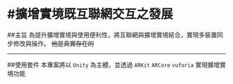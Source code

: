 #擴增實境既互聯網交互之發展
===========================
##主旨
	為提升擴增實境與使用便利性，將互聯網與擴增實境結合，實現多裝置同步修改與操作。
~~他是真實存在的~~

****

##使用套件
本專案將以 `Unity` 為主體，並透過 `ARKit` `ARCore` `vuforia` 實現擴增實境功能